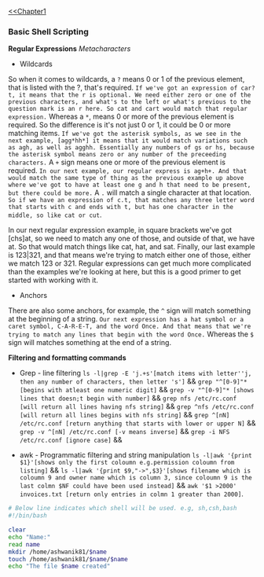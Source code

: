 [<<Chapter1](commands.md)

### Basic Shell Scripting

**Regular Expressions** *Metacharacters*

* Wildcards

So when it comes to wildcards, a `?` means 0 or 1 of the previous element, that is listed with the ?, that's required. `If we've got an expression of car?t, it means that the r is optional. We need either zero or one of the previous characters, and what's to the left or what's previous to the question mark is an r here. So cat and cart would match that regular expression.` Whereas a `*`, means 0 or more of the previous element is required. So the difference is it's not just 0 or 1, it could be 0 or more matching items. `If we've got the asterisk symbols, as we see in the next example, [agg*hh*] it means that it would match variations such as agh, as well as agghh. Essentially any numbers of gs or hs, because the asterisk symbol means zero or any number of the preceeding characters.` A `+` sign means one or more of the previous element is required. `In our next example, our regular express is ag+h+. And that would match the same type of thing as the previous example up above where we've got to have at least one g and h that need to be present, but there could be more.` A `.` will match a single character at that location. `So if we have an expression of c.t, that matches any three letter word that starts with c and ends with t, but has one character in the middle, so like cat or cut`.


In our next regular expression example, in square brackets we've got [chs]at, so we need to match any one of those, and outside of that, we have at. So that would match things like cat, hat, and sat. Finally, our last example is 123|321, and that means we're trying to match either one of those, either we match 123 or 321. Regular expressions can get much more complicated than the examples we're looking at here, but this is a good primer to get started with working with it.

* Anchors

There are also some anchors, for example, the `^` sign will match something at the beginning of a string. `Our next expression has a hat symbol or a caret symbol, C-A-R-E-T, and the word Once. And that means that we're trying to match any lines that begin with the word Once.` Whereas the `$` sign will matches something at the end of a string.

**Filtering and formatting commands**

* Grep - line filtering `ls -l|grep -E 'j.+s'[match items with letter''j, then any number of characters, then letter 's']` && 
  `grep "^[0-9]"* [begins with atleast one numeric digit]` && `grep -v "^[0-9]"* [shows lines that doesn;t begin with number]` && `grep nfs /etc/rc.conf [will return all lines having nfs string]` && `grep ^nfs /etc/rc.conf [will return all lines begins with nfs string]` && `grep ^[nN] /etc/rc.conf [return anything that starts with lower or upper N]` && `grep -v ^[nN] /etc/rc.conf [-v means inverse]` && `grep -i NFS /etc/rc.conf [ignore case]` &&
  
* awk - Programmatic filtering and string manipulation `ls -l|awk '{print $1}'[shows only the first coloumn e.g.permission coloumn from listing]` && `ls -l|awk '{print $9,"->",$3}'[shows filename which is coloumn 9 and owner name which is column 3, since coloumn 9 is the last colmn $NF could have been used instead]` && `awk '$1 >2000' invoices.txt [return only entries in colmn 1 greater than 2000]`.


















```bash
# Below line indicates which shell will be used. e.g, sh,csh,bash
#!/bin/bash

clear
echo "Name:"
read name
mkdir /home/ashwanik81/$name
touch /home/ashwanik81/$name/$name
echo "The file $name created"
```

